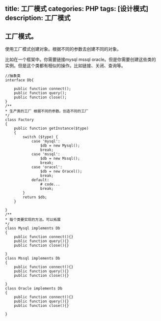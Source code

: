 title: 工厂模式
categories: PHP
tags: [设计模式]
description: 工厂模式
---

## 工厂模式。

使用工厂模式创建对象。根据不同的参数去创建不同的对象。

比如在一个框架中。你需要链接mysql mssql oracle。但是你需要创建这些类的实例。但是这个类都有相似的操作。比如链接、关闭、查询等。

<!--more-->

	//抽象类
	interface Db{

		public function connect();
		public function query();
		public function close();
	}
	/**
	* 生产类的工厂 根据不同的参数。创造不同的工厂
	*/
	class Factory 
	{
		public function getInstance($type)
		{
			switch ($type) {
				case 'mysql':
					$db = new Mysql();
					break;
				case 'mssql':
					$db = new Mssql();
					break;
				case 'oracel':
					$db = new Oracel();
					break;
				default:
					# code...
					break;
			}
			return $db;
		}
		
	}
	/**
	* 每个类要实现的方法。可以拓展
	*/
	class Mysql implements Db
	{
		public function connect(){}
		public function query(){}
		public function close(){}
		
	}
	class Mssql implements Db
	{
		public function connect(){}
		public function query(){}
		public function close(){}
		
	}
	class Oracle implements Db
	{
		public function connect(){}
		public function query(){}
		public function close(){}
		
	}